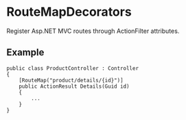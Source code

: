 RouteMapDecorators
==================
Register Asp.NET MVC routes through ActionFilter attributes.

Example
-------
	public class ProductController : Controller
	{
		[RouteMap("product/details/{id}")]
		public ActionResult Details(Guid id)
		{
			...
		}
	}
